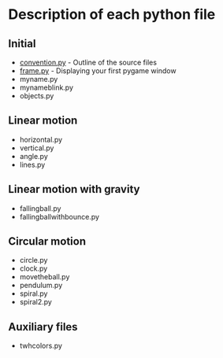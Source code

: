 # Description of each python file

## Initial
* [convention.py](https://github.com/tomwh2010/PythonPhysics/blob/master/Python/convention.py "convention.py") - Outline of the source files
* [frame.py](https://github.com/tomwh2010/PythonPhysics/blob/master/Python/frame.py "frame.py") - Displaying your first pygame window
* myname.py
* mynameblink.py
* objects.py

## Linear motion
* horizontal.py
* vertical.py
* angle.py
* lines.py

## Linear motion with gravity
* fallingball.py
* fallingballwithbounce.py

## Circular motion
* circle.py
* clock.py
* movetheball.py
* pendulum.py
* spiral.py
* spiral2.py

## Auxiliary files
* twhcolors.py
